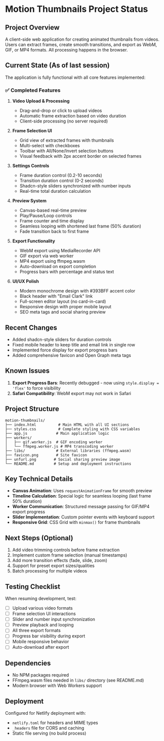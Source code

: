 # Motion Thumbnails Project Status

## Project Overview
A client-side web application for creating animated thumbnails from videos. Users can extract frames, create smooth transitions, and export as WebM, GIF, or MP4 formats. All processing happens in the browser.

## Current State (As of last session)
The application is fully functional with all core features implemented:

### ✅ Completed Features
1. **Video Upload & Processing**
   - Drag-and-drop or click to upload videos
   - Automatic frame extraction based on video duration
   - Client-side processing (no server required)

2. **Frame Selection UI**
   - Grid view of extracted frames with thumbnails
   - Multi-select with checkboxes
   - Toolbar with All/None/Invert selection buttons
   - Visual feedback with 2px accent border on selected frames

3. **Settings Controls**
   - Frame duration control (0.2-10 seconds)
   - Transition duration control (0-2 seconds)
   - Shadcn-style sliders synchronized with number inputs
   - Real-time total duration calculation

4. **Preview System**
   - Canvas-based real-time preview
   - Play/Pause/Loop controls
   - Frame counter and time display
   - Seamless looping with shortened last frame (50% duration)
   - Fade transition back to first frame

5. **Export Functionality**
   - WebM export using MediaRecorder API
   - GIF export via web worker
   - MP4 export using ffmpeg.wasm
   - Auto-download on export completion
   - Progress bars with percentage and status text

6. **UI/UX Polish**
   - Modern monochrome design with #393BFF accent color
   - Black header with "Email Clark" link
   - Full-screen editor layout (no card-in-card)
   - Responsive design with proper mobile layout
   - SEO meta tags and social sharing preview

## Recent Changes
- Added shadcn-style sliders for duration controls
- Fixed mobile header to keep title and email link in single row
- Implemented force display for export progress bars
- Added comprehensive favicon and Open Graph meta tags

## Known Issues
1. **Export Progress Bars**: Recently debugged - now using `style.display = 'flex'` to force visibility
2. **Safari Compatibility**: WebM export may not work in Safari

## Project Structure
```
motion-thumbnails/
├── index.html          # Main HTML with all UI sections
├── styles.css          # Complete styling with CSS variables
├── app.js             # Main application logic
├── workers/
│   ├── gif.worker.js  # GIF encoding worker
│   └── ffmpeg.worker.js # MP4 transcoding worker
├── libs/              # External libraries (ffmpeg.wasm)
├── favicon.png        # Site favicon
├── unfurl.png        # Social sharing preview image
└── README.md         # Setup and deployment instructions
```

## Key Technical Details
- **Canvas Animation**: Uses `requestAnimationFrame` for smooth preview
- **Timeline Calculation**: Special logic for seamless looping (last frame 50% duration)
- **Worker Communication**: Structured message passing for GIF/MP4 export progress
- **Slider Implementation**: Custom pointer events with keyboard support
- **Responsive Grid**: CSS Grid with `minmax()` for frame thumbnails

## Next Steps (Optional)
1. Add video trimming controls before frame extraction
2. Implement custom frame selection (manual timestamps)
3. Add more transition effects (fade, slide, zoom)
4. Support for preset export sizes/qualities
5. Batch processing for multiple videos

## Testing Checklist
When resuming development, test:
- [ ] Upload various video formats
- [ ] Frame selection UI interactions
- [ ] Slider and number input synchronization
- [ ] Preview playback and looping
- [ ] All three export formats
- [ ] Progress bar visibility during export
- [ ] Mobile responsive behavior
- [ ] Auto-download after export

## Dependencies
- No NPM packages required
- FFmpeg.wasm files needed in `libs/` directory (see README.md)
- Modern browser with Web Workers support

## Deployment
Configured for Netlify deployment with:
- `netlify.toml` for headers and MIME types
- `_headers` file for CORS and caching
- Static file serving (no build process)